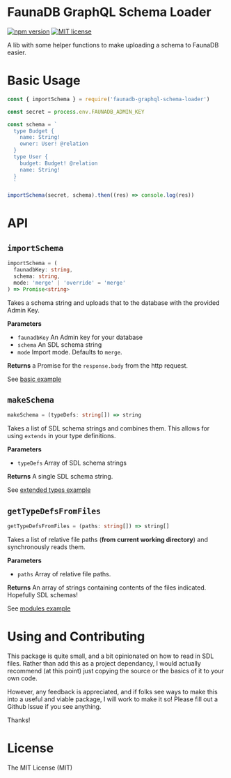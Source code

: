 # FaunaDB GraphQL Schema Loader

[![npm version](https://badge.fury.io/js/faunadb-graphql-schema-loader.svg)](https://badge.fury.io/js/faunadb-graphql-schema-loader) [![MIT license](https://img.shields.io/badge/License-MIT-blue.svg)](https://lbesson.mit-license.org/)

A lib with some helper functions to make uploading a schema to FaunaDB easier.

# Basic Usage

```javascript
const { importSchema } = require('faunadb-graphql-schema-loader')

const secret = process.env.FAUNADB_ADMIN_KEY

const schema = `
  type Budget {
    name: String!
    owner: User! @relation
  }
  type User {
    budget: Budget! @relation
    name: String!
  }
  `

importSchema(secret, schema).then((res) => console.log(res))
```

# API

## `importSchema`

```typescript
importSchema = (
  faunadbKey: string,
  schema: string,
  mode: 'merge' | 'override' = 'merge'
) => Promise<string>
```

Takes a schema string and uploads that to the database with the provided Admin Key.

**Parameters**

- `faunadbKey` An Admin key for your database
- `schema` An SDL schema string
- `mode` Import mode. Defaults to `merge`.

**Returns** a Promise for the `response.body` from the http request.

See [basic example](/examples/basic/setup.js)

## `makeSchema`

```typescript
makeSchema = (typeDefs: string[]) => string
```

Takes a list of SDL schema strings and combines them. This allows for using `extends` in your type definitions.

**Parameters**

- `typeDefs` Array of SDL schema strings

**Returns** A single SDL schema string.

See [extended types example](/examples/extended-types/setup.js)

## `getTypeDefsFromFiles`

```typescript
getTypeDefsFromFiles = (paths: string[]) => string[]
```

Takes a list of relative file paths (**from current working directory**) and synchronously reads them.

**Parameters**

- `paths` Array of relative file paths.

**Returns** An array of strings containing contents of the files indicated. Hopefully SDL schemas!

See [modules example](/examples/modules/setup.js)

# Using and Contributing

This package is quite small, and a bit opinionated on how to read in SDL files. Rather than add this as a project dependancy, I would actually recommend (at this point) just copying the source or the basics of it to your own code.

However, any feedback is appreciated, and if folks see ways to make this into a useful and viable package, I will work to make it so! Please fill out a Github Issue if you see anything.

Thanks!

# License

The MIT License (MIT)
